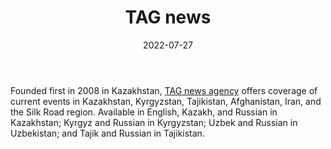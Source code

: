 ﻿---
title: "TAG news"
linkTitle: "TAG news"
date: 2022-07-27
countries: ["Kazakhstan"]
category: ["Independent media"]
tags: ["media publication", "news", "Central Asia media"]
date_start: [2008]
date_end: []
data_type: ["news"] 
language: ["English", "Kazakh", "Russian", "Kyrgyz", "Uzbek", "Tajik"]
description:  
  TAG news agency offers coverage of current events in Kazakhstan, Kyrgyzstan, Tajikistan, Afghanistan, Iran, and the Silk Road region.
---

Founded first in 2008 in Kazakhstan, [TAG news agency](https://kaztag.kz/ru/) offers coverage of current events in Kazakhstan, Kyrgyzstan, Tajikistan, Afghanistan, Iran, and the Silk Road region. Available in English, Kazakh, and Russian in Kazakhstan; Kyrgyz and Russian in Kyrgyzstan; Uzbek and Russian in Uzbekistan; and Tajik and Russian in Tajikistan. 

